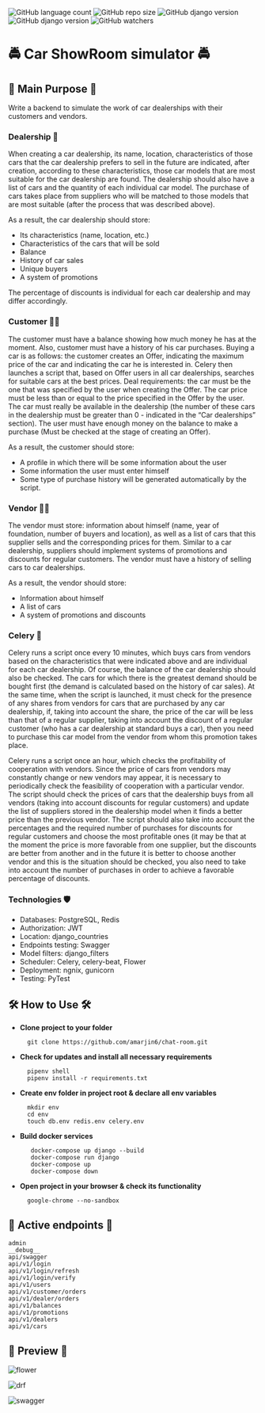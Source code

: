 ![GitHub language count](https://img.shields.io/github/languages/count/amarjin6/CarShowRoom?logo=python&logoColor=green)
![GitHub repo size](https://img.shields.io/github/repo-size/amarjin6/CarShowRoom?color=blueviolet&logo=GitBook&logoColor=critical)
![GitHub django version](https://img.shields.io/badge/django-4.0.6-critical?logo=django&logoColor=lightgreen)
![GitHub django version](https://img.shields.io/badge/redis-4.3.4-yellow?logo=redis&logoColor=9cf)
![GitHub watchers](https://img.shields.io/github/watchers/amarjin6/CarShowRoom?logo=wechat)

# 🚔 **Car ShowRoom simulator** 🚔

## 🎈 **Main Purpose** 🎈
Write a backend to simulate the work of car dealerships with their customers and vendors.

### **Dealership** 🚖

When creating a car dealership, its name, location, characteristics of those cars that the car dealership prefers to sell in the future are indicated, after creation, according to these characteristics, those car models that are most suitable for the car dealership are found. The dealership should also have a list of cars and the quantity of each individual car model. The purchase of cars takes place from suppliers who will be matched to those models that are most suitable (after the process that was described above).

As a result, the car dealership should store:
* Its characteristics (name, location, etc.)
* Characteristics of the cars that will be sold
* Balance
* History of car sales
* Unique buyers
* A system of promotions

The percentage of discounts is individual for each car dealership and may differ accordingly.

### **Customer** 🙆‍♂️

The customer must have a balance showing how much money he has at the moment. Also, customer must have a history of his car purchases. Buying a car is as follows: the customer creates an Offer, indicating the maximum price of the car and indicating the car he is interested in. Celery then launches a script that, based on Offer users in all car dealerships, searches for suitable cars at the best prices. Deal requirements: the car must be the one that was specified by the user when creating the Offer. The car price must be less than or equal to the price specified in the Offer by the user. The car must really be available in the dealership (the number of these cars in the dealership must be greater than 0 - indicated in the “Car dealerships” section). The user must have enough money on the balance to make a purchase (Must be checked at the stage of creating an Offer).

As a result, the customer should store:
* A profile in which there will be some information about the user
* Some information the user must enter himself
* Some type of purchase history will be generated automatically by the script.

### **Vendor** 👨‍💼

The vendor must store: information about himself (name, year of foundation, number of buyers and location), as well as a list of cars that this supplier sells and the corresponding prices for them. Similar to a car dealership, suppliers should implement systems of promotions and discounts for regular customers. The vendor must have a history of selling cars to car dealerships.

As a result, the vendor should store:
* Information about himself
* A list of cars
* A system of promotions and discounts

### **Celery** 🥦

Celery runs a script once every 10 minutes, which buys cars from vendors based on the characteristics that were indicated above and are individual for each car dealership. Of course, the balance of the car dealership should also be checked. The cars for which there is the greatest demand should be bought first (the demand is calculated based on the history of car sales). At the same time, when the script is launched, it must check for the presence of any shares from vendors for cars that are purchased by any car dealership, if, taking into account the share, the price of the car will be less than that of a regular supplier, taking into account the discount of a regular customer (who has a car dealership at standard buys a car), then you need to purchase this car model from the vendor from whom this promotion takes place.

Celery runs a script once an hour, which checks the profitability of cooperation with vendors. Since the price of cars from vendors may constantly change or new vendors may appear, it is necessary to periodically check the feasibility of cooperation with a particular vendor. The script should check the prices of cars that the dealership buys from all vendors (taking into account discounts for regular customers) and update the list of suppliers stored in the dealership model when it finds a better price than the previous vendor. The script should also take into account the percentages and the required number of purchases for discounts for regular customers and choose the most profitable ones (it may be that at the moment the price is more favorable from one supplier, but the discounts are better from another and in the future it is better to choose another vendor and this is the situation should be checked, you also need to take into account the number of purchases in order to achieve a favorable percentage of discounts.

### **Technologies** 🛡

* Databases: PostgreSQL, Redis
* Authorization: JWT
* Location: django_countries
* Endpoints testing: Swagger
* Model filters: django_filters
* Scheduler: Celery, celery-beat, Flower
* Deployment: ngnix, gunicorn
* Testing: PyTest
  
## 🛠 **How to Use** 🛠
* **Clone project to your folder** 
  
        git clone https://github.com/amarjin6/chat-room.git
* **Check for updates and install all necessary requirements**
  
        pipenv shell
        pipenv install -r requirements.txt
* **Create env folder in project root & declare all env variables**

        mkdir env
        cd env
        touch db.env redis.env celery.env
* **Build docker services** 
        
         docker-compose up django --build
         docker-compose run django
         docker-compose up
         docker-compose down
* **Open project in your browser & check its functionality**

        google-chrome --no-sandbox


## 📌 **Active endpoints** 📌

    admin
    __debug__
    api/swagger
    api/v1/login
    api/v1/login/refresh
    api/v1/login/verify
    api/v1/users
    api/v1/customer/orders
    api/v1/dealer/orders
    api/v1/balances
    api/v1/promotions
    api/v1/dealers
    api/v1/cars

## 🥽 **Preview** 🥽

![flower](https://user-images.githubusercontent.com/86531927/187090651-cc226ccd-062c-4874-891f-5fc0d30ad73b.png)

![drf](https://user-images.githubusercontent.com/86531927/187090657-d6d1f5a9-c036-4d0e-ab80-366f53f96c02.png)

![swagger](https://user-images.githubusercontent.com/86531927/187090668-0a0f7e0d-4027-41ec-b642-d756a99816d8.png)
